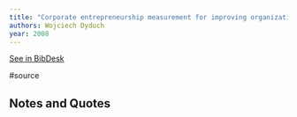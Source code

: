 ```yaml
---
title: "Corporate entrepreneurship measurement for improving organizational performance"
authors: Wojciech Dyduch
year: 2008
---
```

[See in BibDesk](x-bdsk://Dyduch-2008aa)

#source

## Notes and Quotes


